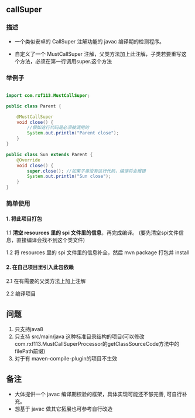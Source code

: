 ﻿## callSuper

### 描述

- 一个类似安卓的 CallSuper 注解功能的 javac 编译期的检测程序。

- 自定义了一个 MustCallSuper 注解，父类方法加上此注解，子类若要重写这个方法，必须在第一行调用super.这个方法

### 举例子

```java

import com.rxf113.MustCallSuper;

public class Parent {

    @MustCallSuper
    void close() {
        //假如这行代码是必须被调用的
        System.out.println("Parent close");
    }
}

public class Sun extends Parent {
    @Override
    void close() {
        super.close(); //如果子类没有这行代码，编译将会报错
        System.out.println("Sun close");
    }
}


```

### 简单使用

#### 1. 将此项目打包

1.1 **清空 resources 里的 spi 文件里的信息**，再完成编译。 (要先清空spi文件信息，直接编译会找不到这个类文件)

1.2 将 resources 里的 spi 文件里的信息补全，然后 mvn package 打包并 install

#### 2. 在自己项目里引入此包依赖

2.1 在有需要的父类方法上加上注解

2.2 编译项目
## 问题
1. 只支持java8
2. 只支持 src/main/java 这种标准目录结构的项目(可以修改 com.rxf113.MustCallSuperProcessor的getClassSourceCode方法中的filePath前缀)
3. 对于有 maven-compile-plugin的项目不生效

## 备注

- 大体提供一个 javac 编译期校验的框架，具体实现可能还不够完善, 可自行补充。
- 想基于 javac 做其它拓展也可参考自行改造

